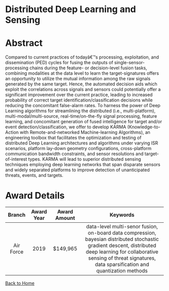 
Distributed Deep Learning and Sensing
=====================================

# Abstract


Compared to current practices of todayâ€™s processing, exploitation, and dissemination (PED) cycles for fusing the outputs of single-sensor-processing chains during the feature- or decision-level fusion tasks, combining modalities at the data level to learn the target-signatures offers an opportunity to utilize the mutual information among the raw signals generated by the same target. Hence, the automated decision aids which exploit the correlations across signals and sensors could potentially offer a significant improvement over the current practice, leading to increased probability of correct target identification/classification decisions while reducing the concomitant false-alarm rates. To harness the power of Deep Learning algorithms for streamlining the distributed (i.e., multi-platform), multi-modal/multi-source, real-time/on-the-fly signal processing, feature learning, and concomitant generation of fused intelligence for target and/or event detection/classification, we offer to develop KARMA (Knowledge-to-Action with Remote-and-networked Machine-learning Algorithms), an engineering toolbox that facilitates the optimization and testing of distributed Deep Learning architectures and algorithms under varying ISR scenarios, platform lay-down geometry configurations, cross-platform communication bandwidth constraints, and sensor resolutions and target-of-interest types. KARMA will lead to superior distributed sensing techniques employing deep learning networks that span disparate sensors and widely separated platforms to improve detection of unanticipated threats, events, and targets.  

# Award Details

|Branch|Award Year|Award Amount|Keywords|
| :---: | :---: | :---: | :---: |
|Air Force|2019|$149,965|data-level multi-senor fusion, on-board data compression, bayesian distributed stochastic gradient descent, distributed deep learning for collaborative sensing of threat signatures, data sparsification and quantization methods|
  
  


[Back to Home](https://github.com/chrischow/dod_sbir_awards/Reports/DJ/#1511)